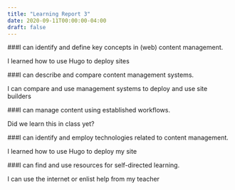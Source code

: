 ```yaml
---
title: "Learning Report 3"
date: 2020-09-11T00:00:00-04:00
draft: false
---
```


###I can identify and define key concepts in (web) content management.
 
I learned how to use Hugo to deploy sites

###I can describe and compare content management systems.

I can compare and use management systems to deploy and use site builders

###I can manage content using established workflows.

Did we learn this in class yet?

###I can identify and employ technologies related to content management.

I learned how to use Hugo to deploy my site

###I can find and use resources for self-directed learning.

I can use the internet or enlist help from my teacher

